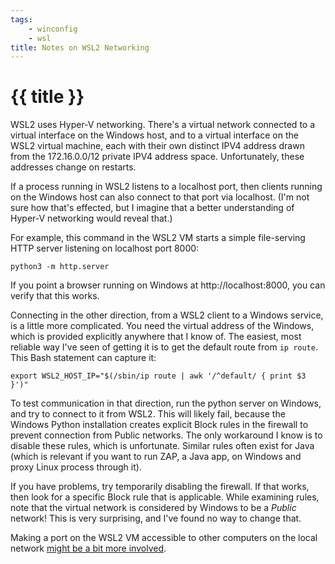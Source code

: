 ```yaml
---
tags:
    - winconfig
    - wsl
title: Notes on WSL2 Networking 
---
```

# {{ title }}

WSL2 uses Hyper-V networking. There's a virtual network connected to a virtual interface
on the Windows host, and to a virtual interface on the WSL2 virtual machine, each with 
their own distinct IPV4 address drawn from the 172.16.0.0/12 private IPV4 address space.
Unfortunately, these addresses change on restarts.

If a process running in WSL2 listens to a localhost port, then clients running on the
Windows host can also connect to that port via localhost. (I'm not sure how that's effected,
but I imagine that a better understanding of Hyper-V networking would reveal that.)

For example, this command in the WSL2 VM starts a simple file-serving HTTP server listening on localhost port 8000:
```
python3 -m http.server
```

If you point a browser running on Windows at http://localhost:8000, you can verify that this works.

Connecting in the other direction, from a WSL2 client to a Windows service, is a little more complicated. 
You need the virtual address of the Windows, which is provided explicitly anywhere that I know of. The
easiest, most reliable way I've seen of getting it is to get the default route from ``ip route``. This Bash statement
can capture it:

```
export WSL2_HOST_IP="$(/sbin/ip route | awk '/^default/ { print $3 }')"
```

To test communication in that direction, run the python server on Windows, and try to connect to it from WSL2. This will likely fail, because the Windows Python installation creates explicit Block rules in the firewall to prevent connection from Public networks. The only workaround I know is to disable these rules, which is unfortunate. Similar rules often exist for Java (which is relevant if you want to run ZAP, a Java app, on Windows and proxy Linux process through it).

If you have problems, try temporarily disabling the firewall. If that works, then look for a specific Block rule that is applicable. While examining rules, note that the virtual network is considered by Windows to be a _Public_ network! This is very surprising, and I've found no way to change that.

Making a port on the WSL2 VM accessible to other computers on the local network [might be a bit more involved](https://docs.microsoft.com/en-us/windows/wsl/compare-versions#accessing-a-wsl-2-distribution-from-your-local-area-network-lan).
